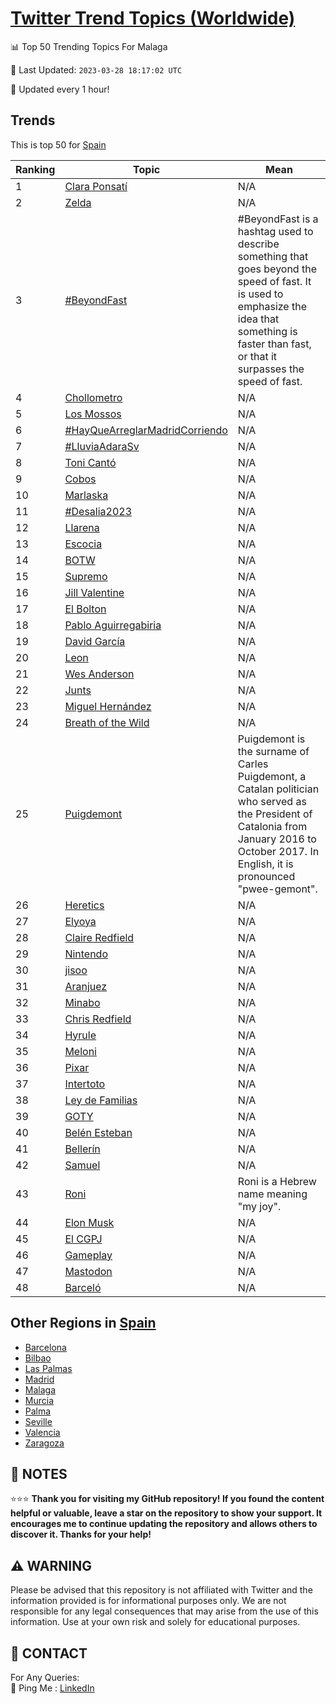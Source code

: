 [Twitter Trend Topics (Worldwide)](https://github.com/ErcinDedeoglu/Twitter-Trend-Topics)
==========


📊 Top 50 Trending Topics For Malaga

📆 Last Updated: `2023-03-28 18:17:02 UTC`

🔧 Updated every 1 hour!


## Trends

This is top 50 for [Spain](</Spain>)

| Ranking | Topic | Mean |
| ------- | ------------ | ------------ |
| 1 | [Clara Ponsatí](http://twitter.com/search?q=Clara+Ponsat%c3%ad) | N/A |
| 2 | [Zelda](http://twitter.com/search?q=Zelda) | N/A |
| 3 | [#BeyondFast](http://twitter.com/search?q=%23BeyondFast) | #BeyondFast is a hashtag used to describe something that goes beyond the speed of fast. It is used to emphasize the idea that something is faster than fast, or that it surpasses the speed of fast. |
| 4 | [Chollometro](http://twitter.com/search?q=Chollometro) | N/A |
| 5 | [Los Mossos](http://twitter.com/search?q=Los+Mossos) | N/A |
| 6 | [#HayQueArreglarMadridCorriendo](http://twitter.com/search?q=%23HayQueArreglarMadridCorriendo) | N/A |
| 7 | [#LluviaAdaraSv](http://twitter.com/search?q=%23LluviaAdaraSv) | N/A |
| 8 | [Toni Cantó](http://twitter.com/search?q=Toni+Cant%c3%b3) | N/A |
| 9 | [Cobos](http://twitter.com/search?q=Cobos) | N/A |
| 10 | [Marlaska](http://twitter.com/search?q=Marlaska) | N/A |
| 11 | [#Desalia2023](http://twitter.com/search?q=%23Desalia2023) | N/A |
| 12 | [Llarena](http://twitter.com/search?q=Llarena) | N/A |
| 13 | [Escocia](http://twitter.com/search?q=Escocia) | N/A |
| 14 | [BOTW](http://twitter.com/search?q=BOTW) | N/A |
| 15 | [Supremo](http://twitter.com/search?q=Supremo) | N/A |
| 16 | [Jill Valentine](http://twitter.com/search?q=Jill+Valentine) | N/A |
| 17 | [El Bolton](http://twitter.com/search?q=El+Bolton) | N/A |
| 18 | [Pablo Aguirregabiria](http://twitter.com/search?q=Pablo+Aguirregabiria) | N/A |
| 19 | [David García](http://twitter.com/search?q=David+Garc%c3%ada) | N/A |
| 20 | [Leon](http://twitter.com/search?q=Leon) | N/A |
| 21 | [Wes Anderson](http://twitter.com/search?q=Wes+Anderson) | N/A |
| 22 | [Junts](http://twitter.com/search?q=Junts) | N/A |
| 23 | [Miguel Hernández](http://twitter.com/search?q=Miguel+Hern%c3%a1ndez) | N/A |
| 24 | [Breath of the Wild](http://twitter.com/search?q=Breath+of+the+Wild) | N/A |
| 25 | [Puigdemont](http://twitter.com/search?q=Puigdemont) | Puigdemont is the surname of Carles Puigdemont, a Catalan politician who served as the President of Catalonia from January 2016 to October 2017. In English, it is pronounced "pwee-gemont". |
| 26 | [Heretics](http://twitter.com/search?q=Heretics) | N/A |
| 27 | [Elyoya](http://twitter.com/search?q=Elyoya) | N/A |
| 28 | [Claire Redfield](http://twitter.com/search?q=Claire+Redfield) | N/A |
| 29 | [Nintendo](http://twitter.com/search?q=Nintendo) | N/A |
| 30 | [jisoo](http://twitter.com/search?q=jisoo) | N/A |
| 31 | [Aranjuez](http://twitter.com/search?q=Aranjuez) | N/A |
| 32 | [Minabo](http://twitter.com/search?q=Minabo) | N/A |
| 33 | [Chris Redfield](http://twitter.com/search?q=Chris+Redfield) | N/A |
| 34 | [Hyrule](http://twitter.com/search?q=Hyrule) | N/A |
| 35 | [Meloni](http://twitter.com/search?q=Meloni) | N/A |
| 36 | [Pixar](http://twitter.com/search?q=Pixar) | N/A |
| 37 | [Intertoto](http://twitter.com/search?q=Intertoto) | N/A |
| 38 | [Ley de Familias](http://twitter.com/search?q=Ley+de+Familias) | N/A |
| 39 | [GOTY](http://twitter.com/search?q=GOTY) | N/A |
| 40 | [Belén Esteban](http://twitter.com/search?q=Bel%c3%a9n+Esteban) | N/A |
| 41 | [Bellerín](http://twitter.com/search?q=Beller%c3%adn) | N/A |
| 42 | [Samuel](http://twitter.com/search?q=Samuel) | N/A |
| 43 | [Roni](http://twitter.com/search?q=Roni) | Roni is a Hebrew name meaning "my joy". |
| 44 | [Elon Musk](http://twitter.com/search?q=Elon+Musk) | N/A |
| 45 | [El CGPJ](http://twitter.com/search?q=El+CGPJ) | N/A |
| 46 | [Gameplay](http://twitter.com/search?q=Gameplay) | N/A |
| 47 | [Mastodon](http://twitter.com/search?q=Mastodon) | N/A |
| 48 | [Barceló](http://twitter.com/search?q=Barcel%c3%b3) | N/A |



## Other Regions in [Spain](</Spain>)

* [Barcelona](</Spain/Barcelona.md>)
* [Bilbao](</Spain/Bilbao.md>)
* [Las Palmas](</Spain/Las Palmas.md>)
* [Madrid](</Spain/Madrid.md>)
* [Malaga](</Spain/Malaga.md>)
* [Murcia](</Spain/Murcia.md>)
* [Palma](</Spain/Palma.md>)
* [Seville](</Spain/Seville.md>)
* [Valencia](</Spain/Valencia.md>)
* [Zaragoza](</Spain/Zaragoza.md>)



## 📝 NOTES

⭐⭐⭐ **Thank you for visiting my GitHub repository! If you found the content helpful or valuable, leave a star on the repository to show your support. It encourages me to continue updating the repository and allows others to discover it. Thanks for your help!**


## ⚠️ WARNING

Please be advised that this repository is not affiliated with Twitter and the information provided is for informational purposes only. We are not responsible for any legal consequences that may arise from the use of this information. Use at your own risk and solely for educational purposes.


## 📨 CONTACT

 For Any Queries:  
            🏓 Ping Me : [LinkedIn](https://www.linkedin.com/in/ercindedeoglu/)
